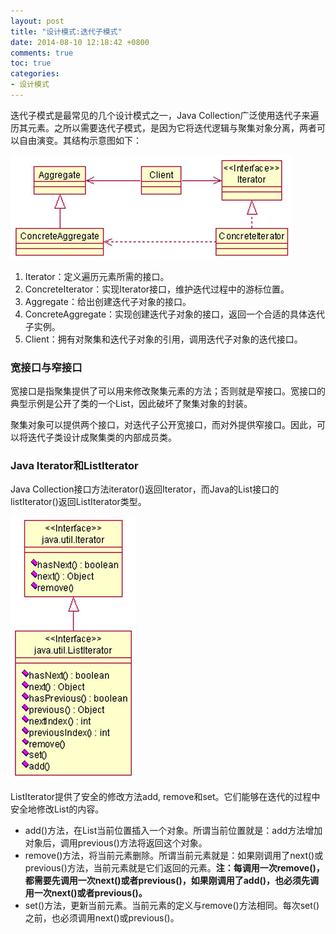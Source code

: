 ```yaml
---
layout: post
title: "设计模式:迭代子模式"
date: 2014-08-10 12:18:42 +0800
comments: true
toc: true
categories: 
- 设计模式
---
```


迭代子模式是最常见的几个设计模式之一，Java Collection广泛使用迭代子来遍历其元素。之所以需要迭代子模式，是因为它将迭代逻辑与聚集对象分离，两者可以自由演变。其结构示意图如下：

![image](/myresource/images/image_blog_20140810_163841.jpg)

<!--more-->

1. Iterator：定义遍历元素所需的接口。
2. ConcreteIterator：实现Iterator接口，维护迭代过程中的游标位置。
3. Aggregate：给出创建迭代子对象的接口。
4. ConcreteAggregate：实现创建迭代子对象的接口，返回一个合适的具体迭代子实例。
5. Client：拥有对聚集和迭代子对象的引用，调用迭代子对象的迭代接口。

### 宽接口与窄接口
宽接口是指聚集提供了可以用来修改聚集元素的方法；否则就是窄接口。宽接口的典型示例是公开了类的一个List，因此破坏了聚集对象的封装。

聚集对象可以提供两个接口，对迭代子公开宽接口，而对外提供窄接口。因此，可以将迭代子类设计成聚集类的内部成员类。

### Java Iterator和ListIterator
Java Collection接口方法iterator()返回Iterator，而Java的List接口的listIterator()返回ListIterator类型。

![image](/myresource/images/image_blog_20140810_163856.jpg)

ListIterator提供了安全的修改方法add, remove和set。它们能够在迭代的过程中安全地修改List的内容。

* add()方法，在List当前位置插入一个对象。所谓当前位置就是：add方法增加对象后，调用previous()方法将返回这个对象。
* remove()方法，将当前元素删除。所谓当前元素就是：如果刚调用了next()或previous()方法，当前元素就是它们返回的元素。**注：每调用一次remove()，都需要先调用一次next()或者previous()，如果刚调用了add()，也必须先调用一次next()或者previous()。**
* set()方法，更新当前元素。当前元素的定义与remove()方法相同。每次set()之前，也必须调用next()或previous()。
